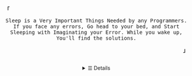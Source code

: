 <p align="left">
      <strong><samp>「</samp></strong>
    </p>
    <p align="center">
      <samp>
        Sleep is a Very Important Things Needed by any Programmers. If you face
        any errors, Go head to your bed, and Start Sleeping with Imaginating
        your Error. While you wake up, You'll find the solutions.
      </samp>
      <br />
    </p>
    <p align="right">
      <strong><samp>」</samp></strong>
    </p>
    <br />
    <details>
      <summary align="center">&#9776; Details</summary>
      <h2></h2>
      <!-- <pre>
    Hi There, My name is Gifaldy Azka!
        </pre> -->
      <a href="#">
        <img src="https://cardivo.vercel.app/api?name=Gifaldy%20Azka&description=Hello%F0%9F%91%8B!%20I%27m%20a%20Discord%20Bot%20Developer!%20Used%20Discord.js%20to%20interacting%20with%20Discord%20API!%20Nice%20to%20meet%20you!&image=https://avatars.githubusercontent.com/u/68645946?v=4&backgroundColor=%23ecf0f1&instagram=falcxxr&github=gifaldyazkaa&twitter=falcxxr&pattern=ticTacToe&colorPattern=%23eaeaea" alt="My Profile Card">
      </a>
      <br />
      <div align="center">
          <h2>Skills<h2>
          <img src="https://img.shields.io/badge/javascript%20-%23323330.svg?&style=for-the-badge&logo=javascript&logoColor=%23F7DF1E">
          <img src="https://img.shields.io/badge/discord.js%20-%23323330.svg?&style=for-the-badge&logo=discord">
          <img src="https://img.shields.io/badge/React%20JS%20-%23323330.svg?&style=for-the-badge&logo=react">
          <img src="https://img.shields.io/badge/Sass%20-%23323330.svg?&style=for-the-badge&logo=sass">
          <br>
          <img src="https://komarev.com/ghpvc/?username=gifaldyazkaa&label=Profile+Views&style=flat" alt="Profile Views">
      </div>
      <p align="center">
        <samp>
          &#9993;
          <a href="mailto:falcxxdev@gmail.com" target="_blank">E-Mail</a> &nbsp;
          &#128172;
          <a href="https://discord.gg/j2MfuWySfD" target="_blank">Discord</a>
          &nbsp; 📦
          <a href="https://twitter.com/falcxxr" target="_blank">Twitter</a>
          &nbsp; 📷
          <a href="https://instagram.com/falcxxr" target="_blank">Instagram</a>
        </samp>
      </p>
      <h2></h2>
      <p align="center">
        <a href="https://discord.gg/j2MfuWySfD">
          <img
          alt="Discord Profile"
          src="https://lanyard-profile-readme.vercel.app/api/788260234409672754"
        />
        </a>
      </p>
      <p align="center">
        <a href="#" target="_blank">
          <img
            alt="Top Language"
            src="https://github-readme-stats.vercel.app/api/top-langs/?bg_color=00000000&layout=compact&username=gifaldyazkaa&hide_border=true&title_color=373e4d&text_color=3b4252"
          />
          <img
            alt="GitHub Stats"
            src="https://github-readme-stats.vercel.app/api?bg_color=00000000&username=gifaldyazkaa&show_icons=true&hide=commits&hide_border=true&icon_color=4C566A&title_color=373e4d&text_color=3b4252"
          />
          <img
          alt="Wakatime Stats"
          src="https://github-readme-stats.vercel.app/api/wakatime?username=gifaldyazkaa&layout=compact&theme=radical&hide_border=true&bg_color=00000000&cache_seconds=1800" />
        </a>
      </p>
    </details>
